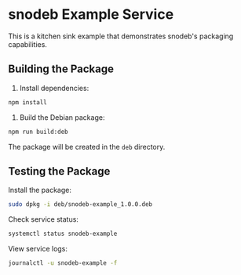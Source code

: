 # snodeb Example Service

This is a kitchen sink example that demonstrates snodeb's packaging capabilities.

## Building the Package

1. Install dependencies:

```bash
npm install
```

1. Build the Debian package:

```bash
npm run build:deb
```

The package will be created in the `deb` directory.

## Testing the Package

Install the package:

```bash
sudo dpkg -i deb/snodeb-example_1.0.0.deb
```

Check service status:

```bash
systemctl status snodeb-example
```

View service logs:

```bash
journalctl -u snodeb-example -f
```
